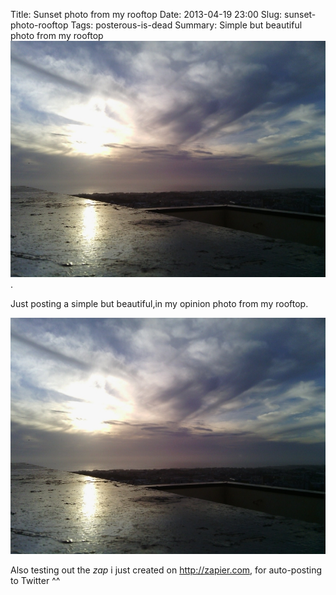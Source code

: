 Title: Sunset photo from my rooftop
Date: 2013-04-19 23:00
Slug: sunset-photo-rooftop
Tags: posterous-is-dead
Summary: Simple but beautiful photo from my rooftop ![sunset photo](static/images/2013/04/03/sunset001.jpg).

Just posting a simple but beautiful,in my opinion photo from my rooftop.

![sunset photo](static/images/2013/04/03/sunset001.jpg)


Also testing out the *zap* i just created on <http://zapier.com>, for auto-posting to Twitter ^^

